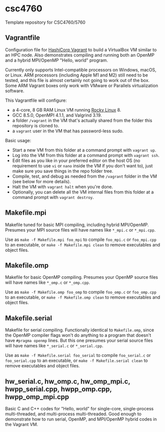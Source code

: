 # csc4760

Template repository for CSC4760/5760

## Vagrantfile

Configuration file for [HashiCorp Vagrant](https://developer.hashicorp.com/vagrant/downloads) to build a VirtualBox VM similar to an HPC node.
Also demonstrates compiling and running both an OpenMP and a hybrid MPI/OpenMP "Hello, world" program.

Currently only supports Intel-compatible processors on Windows, macOS, or Linux.
ARM processors (including Apple M1 and M2) still need to be tested, and this file is almost certainly not going to work out of the box.
Some ARM Vagrant boxes only work with VMware or Parallels virtualization software.

This Vagrantfile will configure:

- a 4-core, 8 GB RAM Linux VM running [Rocky Linux](https://rockylinux.org) 8.
- GCC 8.5.0, OpenMPI 4.1.1, and Valgrind 3.19.
- a folder `/vagrant` in the VM that's actually shared from the folder this repository is cloned to.
- a `vagrant` user in the VM that has password-less sudo.

Basic usage:

- Start a new VM from this folder at a command prompt with `vagrant up`.
- Log into the VM from this folder at a command prompt with `vagrant ssh`.
- Edit files as you like in your preferred editor on the host OS (no requirement to use `vi` or `nano` inside the VM if you don't want to), just make sure you save things in the repo folder tree.
- Compile, test, and debug as needed from the `/vagrant` folder in the VM (see below for more details).
- Halt the VM with `vagrant halt` when you're done.
- Optionally, you can delete all the VM internal files from this folder at a command prompt with `vagrant destroy`.

## Makefile.mpi

Makefile tuned for basic MPI compiling, including hybrid MPI/OpenMP.
Presumes your MPI source files will have names like `*_mpi.c` or `*_mpi.cpp`.

Use as `make -f Makefile.mpi foo_mpi` to compile `foo_mpi.c` or `foo_mpi.cpp` to an executable, or `make -f Makefile.mpi clean` to remove executables and object files.

## Makefile.omp

Makefile for basic OpenMP compiling.
Presumes your OpenMP source files will have names like `*_omp.c` or `*_omp.cpp`.

Use as `make -f Makefile.omp foo_omp` to compile `foo_omp.c` or `foo_omp.cpp` to an executable, or `make -f Makefile.omp clean` to remove executables and object files.

## Makefile.serial

Makefile for serial compiling.
Functionally identical to `Makefile.omp`, since the OpenMP compiler flags won't do anything to a program that doesn't have `#pragma openmp` lines.
But this one presumes your serial source files will have names like `*_serial.c` or `*_serial.cpp`.

Use as `make -f Makefile.serial foo_serial` to compile `foo_serial.c` or `foo_serial.cpp` to an executable, or `make -f Makefile.serial clean` to remove executables and object files.

## hw_serial.c, hw_omp.c, hw_omp_mpi.c, hwpp_serial.cpp, hwpp_omp.cpp, hwpp_omp_mpi.cpp

Basic C and C++ codes for "Hello, world" for single-core, single-process multi-threaded, and multi-process multi-threaded.
Good enough to demonstrate how to run serial, OpenMP, and MPI/OpenMP hybrid codes in the Vagrant VM.
